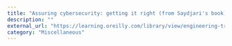 ```yaml
---
title: "Assuring cybersecurity: getting it right (from Saydjari's book)"
description: ""
external_url: "https://learning.oreilly.com/library/view/engineering-trustworthy-systems/9781260118186/ch21.xhtml#ch21"
category: "Miscellaneous"
---
```

